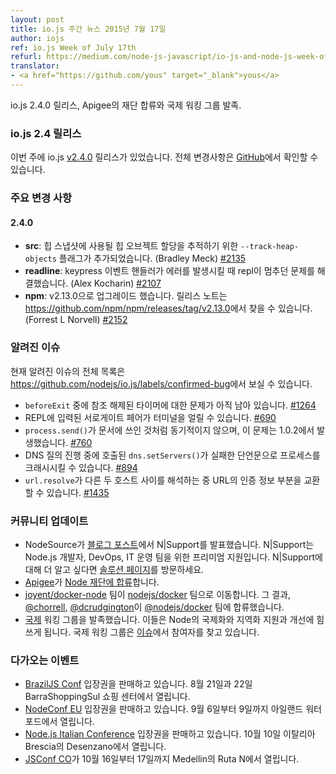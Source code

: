 ```yaml
---
layout: post
title: io.js 주간 뉴스 2015년 7월 17일
author: iojs
ref: io.js Week of July 17th
refurl: https://medium.com/node-js-javascript/io-js-and-node-js-week-of-july-17th-6e23e8a33863
translator:
- <a href="https://github.com/yous" target="_blank">yous</a>
---
```


<!--
### io.js and Node.js News — July 17th
io.js 2.4.0 is released, Apigee joined our foundation and Intl WG start.
-->

io.js 2.4.0 릴리스, Apigee의 재단 합류와 국제 워킹 그룹 발족.

<!--
### io.js 2.4 Releases

This week we have one io.js releases: [v2.4.0](https://iojs.org/dist/v2.4.0/), complete changelog from previous releases can be found [on GitHub](https://github.com/nodejs/io.js/blob/master/CHANGELOG.md).
-->

### io.js 2.4 릴리스

이번 주에 io.js [v2.4.0](https://iojs.org/dist/v2.4.0/) 릴리스가 있었습니다.
전체 변경사항은 [GitHub](https://github.com/nodejs/io.js/blob/master/CHANGELOG.md)에서 확인할 수 있습니다.

<!--
### Notable Changes

#### 2.4.0

* **src**: Added a new `--track-heap-objects` flag to track heap object allocations for heap snapshots (Bradley Meck) [#2135](https://github.com/nodejs/io.js/pull/2135).
* **readline**: Fixed a freeze that affected the repl if the keypress event handler threw (Alex Kocharin) [#2107](https://github.com/nodejs/io.js/pull/2107).
* **npm**: Upgraded to v2.13.0, release notes can be found in <https://github.com/npm/npm/releases/tag/v2.13.0> (Forrest L Norvell) [#2152](https://github.com/nodejs/io.js/pull/2152).
-->

### 주요 변경 사항

#### 2.4.0

* **src**: 힙 스냅샷에 사용될 힙 오브젝트 할당을 추적하기 위한 `--track-heap-objects` 플래그가 추가되었습니다. (Bradley Meck) [#2135](https://github.com/nodejs/io.js/pull/2135)
* **readline**: keypress 이벤트 핸들러가 에러를 발생시킬 때 repl이 멈추던 문제를 해결했습니다. (Alex Kocharin) [#2107](https://github.com/nodejs/io.js/pull/2107)
* **npm**: v2.13.0으로 업그레이드 했습니다. 릴리스 노트는 <https://github.com/npm/npm/releases/tag/v2.13.0>에서 찾을 수 있습니다. (Forrest L Norvell) [#2152](https://github.com/nodejs/io.js/pull/2152)

<!--
### Known issues

See https://github.com/nodejs/io.js/labels/confirmed-bug for complete and current list of known issues.

* Some problems with unreferenced timers running during `beforeExit` are still to be resolved. See [#1264](https://github.com/nodejs/io.js/issues/1264).
* Surrogate pair in REPL can freeze terminal. [#690](https://github.com/nodejs/io.js/issues/690)
* `process.send()` is not synchronous as the docs suggest, a regression introduced in 1.0.2, see [#760](https://github.com/nodejs/io.js/issues/760).
* Calling `dns.setServers()` while a DNS query is in progress can cause the process to crash on a failed assertion. [#894](https://github.com/nodejs/io.js/issues/894)
* `url.resolve` may transfer the auth portion of the url when resolving between two full hosts, see [#1435](https://github.com/nodejs/io.js/issues/1435).
-->

### 알려진 이슈

현재 알려진 이슈의 전체 목록은
<https://github.com/nodejs/io.js/labels/confirmed-bug>에서 보실 수 있습니다.

* `beforeExit` 중에 참조 해제된 타이머에 대한 문제가 아직 남아 있습니다. [#1264](https://github.com/nodejs/io.js/issues/1264)
* REPL에 입력된 서로게이트 페어가 터미널을 얼릴 수 있습니다. [#690](https://github.com/nodejs/io.js/issues/690)
* `process.send()`가 문서에 쓰인 것처럼 동기적이지 않으며, 이 문제는 1.0.2에서 발생했습니다. [#760](https://github.com/nodejs/io.js/issues/760)
* DNS 질의 진행 중에 호출된 `dns.setServers()`가 실패한 단언문으로 프로세스를 크래시시킬 수 있습니다. [#894](https://github.com/nodejs/io.js/issues/894)
* `url.resolve`가 다른 두 호스트 사이를 해석하는 중 URL의 인증 정보 부분을 교환할 수 있습니다. [#1435](https://github.com/nodejs/io.js/issues/1435)

<!--
### Community Updates

* NodeSource announces N|Support on [their blog post](https://nodesource.com/blog/nodesource-announces-nsupport). N|Support is a premium support offering for Node.js developers, DevOps and IT operations teams. To learn more about N|Support offerings, check out [the solution page](https://nodesource.com/products/nsupport).
* [Apigee](https://apigee.com/) is [added to the Node Foundation](https://github.com/nodejs/nodejs.org/pull/151)
* [joyent/docker-node](https://github.com/joyent/docker-node) team is moved to [nodejs/docker](https://github.com/nodejs/docker-iojs) team. As a result, [@chorrell](https://github.com/chorrell) and [@dcrudgington](https://github.com/dcrudgington) joined [@nodejs/docker](https://github.com/orgs/nodejs/teams/docker) team.
* [Intl](https://github.com/nodejs/intl) WG is launched. They are dedicated to support and improvement of Internationalization and Localization in Node. Intl WG calls for participants in [their issue](https://github.com/nodejs/Intl/issues/5).
-->

### 커뮤니티 업데이트

* NodeSource가 [블로그 포스트](https://nodesource.com/blog/nodesource-announces-nsupport)에서 N\|Support를 발표했습니다. N\|Support는 Node.js 개발자, DevOps, IT 운영 팀을 위한 프리미엄 지원입니다. N\|Support에 대해 더 알고 싶다면 [솔루션 페이지](https://nodesource.com/products/nsupport)를 방문하세요.
* [Apigee](https://apigee.com/)가 [Node 재단에 합류](https://github.com/nodejs/nodejs.org/pull/151)합니다.
* [joyent/docker-node](https://github.com/joyent/docker-node) 팀이 [nodejs/docker](https://github.com/nodejs/docker-iojs) 팀으로 이동합니다. 그 결과, [@chorrell](https://github.com/chorrell), [@dcrudgington](https://github.com/dcrudgington)이 [@nodejs/docker](https://github.com/orgs/nodejs/teams/docker) 팀에 합류했습니다.
* [국제](https://github.com/nodejs/intl) 워킹 그룹을 발족했습니다. 이들은 Node의 국제화와 지역화 지원과 개선에 힘쓰게 됩니다. 국제 워킹 그룹은 [이슈](https://github.com/nodejs/Intl/issues/5)에서 참여자를 찾고 있습니다.

<!--
### Upcoming Events

* [BrazilJS Conf](http://braziljs.com.br/) tickets are on sale, August 21st - 22nd at Shopping Center BarraShoppingSul
* [NodeConf EU](http://nodeconf.eu/) tickets are on sale, September 6th - 9th at Waterford, Ireland
* [Node.js Italian Conference](http://nodejsconf.it/) tickets are on sale, October 10th at Desenzano - Brescia, Italy
* [JSConf CO](http://www.jsconf.co/), October 16th - 17th at Ruta N, Medellin
-->

### 다가오는 이벤트

* [BrazilJS Conf](http://braziljs.com.br/) 입장권을 판매하고 있습니다. 8월 21일과 22일 BarraShoppingSul 쇼핑 센터에서 열립니다.
* [NodeConf EU](http://nodeconf.eu/) 입장권을 판매하고 있습니다. 9월 6일부터 9일까지 아일랜드 워터포드에서 열립니다.
* [Node.js Italian Conference](http://nodejsconf.it/) 입장권을 판매하고 있습니다. 10월 10일 이탈리아 Brescia의 Desenzano에서 열립니다.
* [JSConf CO](http://www.jsconf.co/)가 10월 16일부터 17일까지 Medellin의 Ruta N에서 열립니다.
